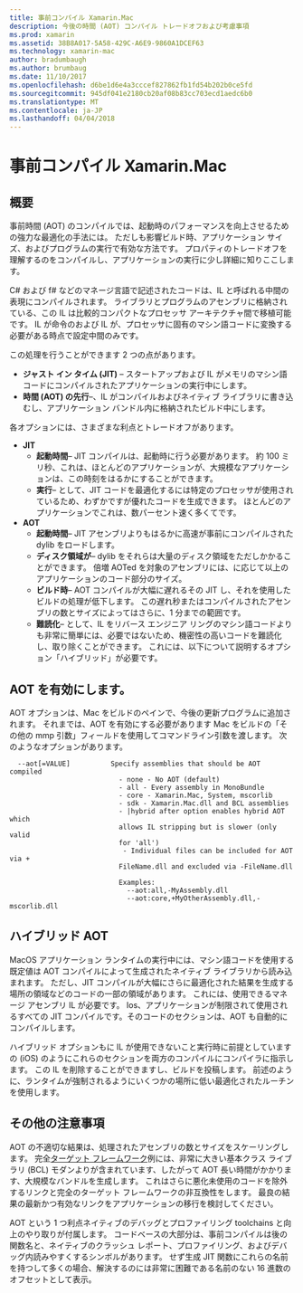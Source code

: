 ```yaml
---
title: 事前コンパイル Xamarin.Mac
description: 今後の時間 (AOT) コンパイル トレードオフおよび考慮事項
ms.prod: xamarin
ms.assetid: 38B8A017-5A58-429C-A6E9-9860A1DCEF63
ms.technology: xamarin-mac
author: bradumbaugh
ms.author: brumbaug
ms.date: 11/10/2017
ms.openlocfilehash: d6be1d6e4a3cccef827862fb1fd54b202b0ce5fd
ms.sourcegitcommit: 945df041e2180cb20af08b83cc703ecd1aedc6b0
ms.translationtype: MT
ms.contentlocale: ja-JP
ms.lasthandoff: 04/04/2018
---
```

# <a name="xamarinmac-ahead-of-time-compilation"></a>事前コンパイル Xamarin.Mac

## <a name="overview"></a>概要

事前時間 (AOT) のコンパイルでは、起動時のパフォーマンスを向上させるための強力な最適化の手法には。 ただしも影響ビルド時、アプリケーション サイズ、およびプログラムの実行で有効な方法です。 プロパティのトレードオフを理解するのをコンパイルし、アプリケーションの実行に少し詳細に知りここします。

C# および f# などのマネージ言語で記述されたコードは、IL と呼ばれる中間の表現にコンパイルされます。 ライブラリとプログラムのアセンブリに格納されている、この IL は比較的コンパクトなプロセッサ アーキテクチャ間で移植可能です。 IL が命令のおよび IL が、プロセッサに固有のマシン語コードに変換する必要がある時点で設定中間のみです。

この処理を行うことができます 2 つの点があります。

- **ジャスト イン タイム (JIT)** – スタートアップおよび IL がメモリのマシン語コードにコンパイルされたアプリケーションの実行中にします。
- **時間 (AOT) の先行**–、IL がコンパイルおよびネイティブ ライブラリに書き込むし、アプリケーション バンドル内に格納されたビルド中にします。

各オプションには、さまざまな利点とトレードオフがあります。

- **JIT**
  - **起動時間**– JIT コンパイルは、起動時に行う必要があります。 約 100 ミリ秒、これは、ほとんどのアプリケーションが、大規模なアプリケーションは、この時刻をはるかにすることができます。
  - **実行**– として、JIT コードを最適化するには特定のプロセッサが使用されているため、わずかですが優れたコードを生成できます。 ほとんどのアプリケーションでこれは、数パーセント速く多くてです。
- **AOT**
  - **起動時間**– JIT アセンブリよりもはるかに高速が事前にコンパイルされた dylib をロードします。
  - **ディスク領域が**– dylib をそれらは大量のディスク領域をただしかかることができます。 倍増 AOTed を対象のアセンブリには、に応じて以上のアプリケーションのコード部分のサイズ。
  - **ビルド時**– AOT コンパイルが大幅に遅れるその JIT し、それを使用したビルドの処理が低下します。 この遅れ秒またはコンパイルされたアセンブリの数とサイズによってはさらに、1 分までの範囲です。
  - **難読化**– として、IL をリバース エンジニア リングのマシン語コードよりも非常に簡単には、必要ではないため、機密性の高いコードを難読化し、取り除くことができます。 これには、以下について説明するオプション「ハイブリッド」が必要です。

## <a name="enabling-aot"></a>AOT を有効にします。

AOT オプションは、Mac をビルドのペインで、今後の更新プログラムに追加されます。 それまでは、AOT を有効にする必要があります Mac をビルドの「その他の mmp 引数」フィールドを使用してコマンドライン引数を渡します。 次のようなオプションがあります。


      --aot[=VALUE]          Specify assemblies that should be AOT compiled
                               - none - No AOT (default)
                               - all - Every assembly in MonoBundle
                               - core - Xamarin.Mac, System, mscorlib
                               - sdk - Xamarin.Mac.dll and BCL assemblies
                               - |hybrid after option enables hybrid AOT which
                               allows IL stripping but is slower (only valid
                               for 'all')
                                - Individual files can be included for AOT via +
                               FileName.dll and excluded via -FileName.dll

                               Examples:
                                 --aot:all,-MyAssembly.dll
                                 --aot:core,+MyOtherAssembly.dll,-mscorlib.dll



## <a name="hybrid-aot"></a>ハイブリッド AOT

MacOS アプリケーション ランタイムの実行中には、マシン語コードを使用する既定値は AOT コンパイルによって生成されたネイティブ ライブラリから読み込まれます。 ただし、JIT コンパイルが大幅にさらに最適化された結果を生成する場所の領域などのコードの一部の領域があります。 これには、使用できるマネージ アセンブリ IL が必要です。 Ios、アプリケーションが制限されて使用されるすべての JIT コンパイルです。そのコードのセクションは、AOT も自動的にコンパイルします。

ハイブリッド オプションもに IL が使用できないこと実行時に前提としていますの (iOS) のようにこれらのセクションを両方のコンパイルにコンパイラに指示します。 この IL を削除することができますし、ビルドを投稿します。 前述のように、ランタイムが強制されるようにいくつかの場所に低い最適化されたルーチンを使用します。

## <a name="further-considerations"></a>その他の注意事項

AOT の不適切な結果は、処理されたアセンブリの数とサイズをスケーリングします。 完全[ターゲット フレームワーク](~/mac/platform/target-framework.md)例には、非常に大きい基本クラス ライブラリ (BCL) モダンよりが含まれています、したがって AOT 長い時間がかかります、大規模なバンドルを生成します。 これはさらに悪化未使用のコードを除外するリンクと完全のターゲット フレームワークの非互換性をします。 最良の結果の最新かつ有効なリンクをアプリケーションの移行を検討してください。

AOT という 1 つ利点ネイティブのデバッグとプロファイリング toolchains と向上のやり取りが付属します。 コードベースの大部分は、事前コンパイルは後の関数名と、ネイティブのクラッシュ レポート、プロファイリング、およびデバッグ内読みやすくするシンボルがあります。 せず生成 JIT 関数にこれらの名前を持つして多くの場合、解決するのには非常に困難である名前のない 16 進数のオフセットとして表示。
